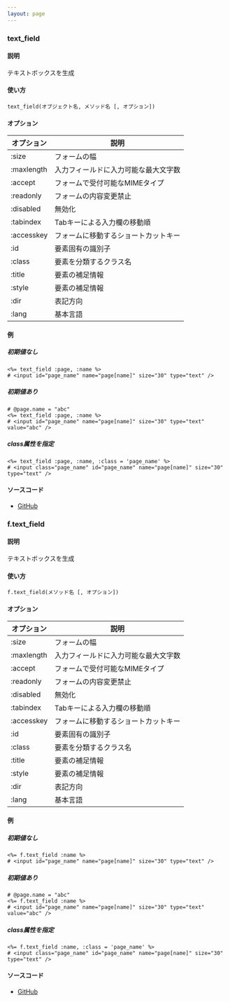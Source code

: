 ```yaml
---
layout: page
---
```

### text_field
#### 説明
テキストボックスを生成

#### 使い方
    text_field(オブジェクト名, メソッド名 [, オプション])

#### オプション

オプション   | 説明
---------- | ------------------
:size      | フォームの幅
:maxlength | 入力フィールドに入力可能な最大文字数
:accept    | フォームで受付可能なMIMEタイプ
:readonly  | フォームの内容変更禁止
:disabled  | 無効化
:tabindex  | Tabキーによる入力欄の移動順
:accesskey | フォームに移動するショートカットキー
:id        | 要素固有の識別子
:class     | 要素を分類するクラス名
:title     | 要素の補足情報
:style     | 要素の補足情報
:dir       | 表記方向
:lang      | 基本言語

#### 例
##### 初期値なし
    <%= text_field :page, :name %>
    # <input id="page_name" name="page[name]" size="30" type="text" />

##### 初期値あり
    # @page.name = "abc"
    <%= text_field :page, :name %>
    # <input id="page_name" name="page[name]" size="30" type="text" value="abc" />

##### class属性を指定
    <%= text_field :page, :name, :class = 'page_name' %>
    # <input class="page_name" id="page_name" name="page[name]" size="30" type="text" />

#### ソースコード
* [GitHub](https://github.com/rails/rails/blob/f33d52c95217212cbacc8d5e44b5a8e3cdc6f5b3/actionview/lib/action_view/helpers/form_helper.rb#L1141)

### f.text_field
#### 説明
テキストボックスを生成

#### 使い方
    f.text_field(メソッド名 [, オプション])

#### オプション

オプション      | 説明
---------- | ------------------
:size      | フォームの幅
:maxlength | 入力フィールドに入力可能な最大文字数
:accept    | フォームで受付可能なMIMEタイプ
:readonly  | フォームの内容変更禁止
:disabled  | 無効化
:tabindex  | Tabキーによる入力欄の移動順
:accesskey | フォームに移動するショートカットキー
:id        | 要素固有の識別子
:class     | 要素を分類するクラス名
:title     | 要素の補足情報
:style     | 要素の補足情報
:dir       | 表記方向
:lang      | 基本言語

#### 例
##### 初期値なし
    <%= f.text_field :name %>
    # <input id="page_name" name="page[name]" size="30" type="text" />

##### 初期値あり
    # @page.name = "abc"
    <%= f.text_field :name %>
    # <input id="page_name" name="page[name]" size="30" type="text" value="abc" />

##### class属性を指定
    <%= f.text_field :name, :class = 'page_name' %>
    # <input class="page_name" id="page_name" name="page[name]" size="30" type="text" />

#### ソースコード
* [GitHub](https://github.com/rails/rails/blob/f33d52c95217212cbacc8d5e44b5a8e3cdc6f5b3/actionview/lib/action_view/helpers/form_helper.rb#L1696)